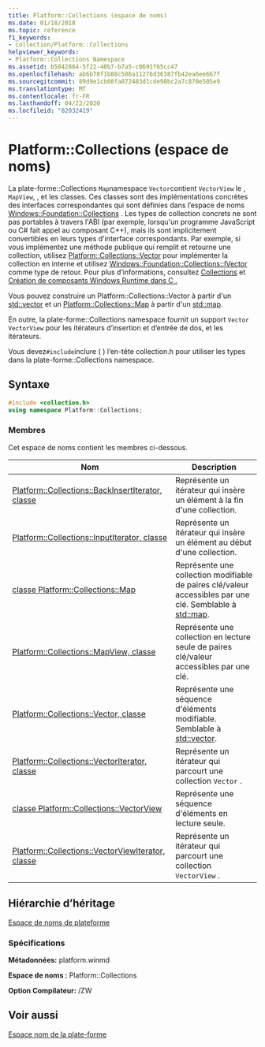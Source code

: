 ```yaml
---
title: Platform::Collections (espace de noms)
ms.date: 01/18/2018
ms.topic: reference
f1_keywords:
- collection/Platform::Collections
helpviewer_keywords:
- Platform::Collections Namespace
ms.assetid: b5042864-5f22-40b7-b7a5-c0691f65cc47
ms.openlocfilehash: ab6b78f1b88c586a11276d36387fb42ea6ee667f
ms.sourcegitcommit: 89d9e1cb08fa872483d1cde98bc2a7c870e505e9
ms.translationtype: MT
ms.contentlocale: fr-FR
ms.lasthandoff: 04/22/2020
ms.locfileid: "82032419"
---
```

# <a name="platformcollections-namespace"></a>Platform::Collections (espace de noms)

La plate-forme::Collections `Map`namespace `Vector`contient `VectorView` le , `MapView`, , et les classes. Ces classes sont des implémentations concrètes des interfaces correspondantes qui sont définies dans l’espace de noms [Windows::Foundation::Collections](/uwp/api/windows.foundation.collections) . Les types de collection concrets ne sont pas portables à travers l'ABI (par exemple, lorsqu'un programme JavaScript ou C# fait appel au composant C++), mais ils sont implicitement convertibles en leurs types d'interface correspondants. Par exemple, si vous implémentez une méthode publique qui remplit et retourne une collection, utilisez [Platform::Collections::Vector](../cppcx/platform-collections-vector-class.md) pour implémenter la collection en interne et utilisez [Windows::Foundation::Collections::IVector](/uwp/api/windows.foundation.collections.ivector-1) comme type de retour. Pour plus d’informations, consultez [Collections](../cppcx/collections-c-cx.md) et [Création de composants Windows Runtime dans C .](/windows/uwp/winrt-components/creating-windows-runtime-components-in-cpp)

Vous pouvez construire un Platform::Collections::Vector à partir d'un [std::vector](../standard-library/vector-class.md) et un [Platform::Collections::Map](../cppcx/platform-collections-map-class.md) à partir d'un [std::map](../standard-library/map-class.md).

En outre, la plate-forme::Collections namespace fournit un support `Vector` `VectorView` pour les itérateurs d’insertion et d’entrée de dos, et les itérateurs.

Vous devez`#include`inclure ( ) l’en-tête collection.h pour utiliser les types dans la plate-forme::Collections namespace.

## <a name="syntax"></a>Syntaxe

```cpp
#include <collection.h>
using namespace Platform::Collections;
```

### <a name="members"></a>Membres

Cet espace de noms contient les membres ci-dessous.

|Nom|Description|
|----------|-----------------|
|[Platform::Collections::BackInsertIterator, classe](../cppcx/platform-collections-backinsertiterator-class.md)|Représente un itérateur qui insère un élément à la fin d'une collection.|
|[Platform::Collections::InputIterator, classe](../cppcx/platform-collections-inputiterator-class.md)|Représente un itérateur qui insère un élément au début d'une collection.|
|[classe Platform::Collections::Map](../cppcx/platform-collections-map-class.md)|Représente une collection modifiable de paires clé/valeur accessibles par une clé. Semblable à [std::map](../standard-library/map-class.md).|
|[Platform::Collections::MapView, classe](../cppcx/platform-collections-mapview-class.md)|Représente une collection en lecture seule de paires clé/valeur accessibles par une clé.|
|[Platform::Collections::Vector, classe](../cppcx/platform-collections-vector-class.md)|Représente une séquence d'éléments modifiable. Semblable à [std::vector](../standard-library/vector-class.md).|
|[Platform::Collections::VectorIterator, classe](../cppcx/platform-collections-vectoriterator-class.md)|Représente un itérateur qui parcourt une collection `Vector` .|
|[classe Platform::Collections::VectorView](../cppcx/platform-collections-vectorview-class.md)|Représente une séquence d'éléments en lecture seule.|
|[Platform::Collections::VectorViewIterator, classe](../cppcx/platform-collections-vectorviewiterator-class.md)|Représente un itérateur qui parcourt une collection `VectorView` .|

## <a name="inheritance-hierarchy"></a>Hiérarchie d’héritage

[Espace de noms de plateforme](../cppcx/platform-namespace-c-cx.md)

### <a name="requirements"></a>Spécifications

**Métadonnées:** platform.winmd

**Espace de noms :** Platform::Collections

**Option Compilateur:** /ZW

## <a name="see-also"></a>Voir aussi

[Espace nom de la plate-forme](../cppcx/platform-namespace-c-cx.md)
